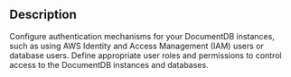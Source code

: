 ## Description

Configure authentication mechanisms for your DocumentDB instances, such as using AWS Identity and Access Management (IAM) users or database users. Define appropriate user roles and permissions to control access to the DocumentDB instances and databases.

